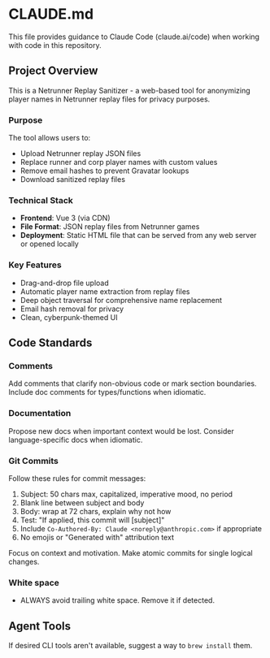 # CLAUDE.md

This file provides guidance to Claude Code (claude.ai/code) when working with code in this repository.

## Project Overview

This is a Netrunner Replay Sanitizer - a web-based tool for anonymizing player names in Netrunner replay files for privacy purposes.

### Purpose
The tool allows users to:
- Upload Netrunner replay JSON files
- Replace runner and corp player names with custom values
- Remove email hashes to prevent Gravatar lookups
- Download sanitized replay files

### Technical Stack
- **Frontend**: Vue 3 (via CDN)
- **File Format**: JSON replay files from Netrunner games
- **Deployment**: Static HTML file that can be served from any web server or opened locally

### Key Features
- Drag-and-drop file upload
- Automatic player name extraction from replay files
- Deep object traversal for comprehensive name replacement
- Email hash removal for privacy
- Clean, cyberpunk-themed UI

## Code Standards

### Comments
Add comments that clarify non-obvious code or mark section boundaries. Include doc comments for types/functions when idiomatic.

### Documentation
Propose new docs when important context would be lost. Consider language-specific docs when idiomatic.

### Git Commits
Follow these rules for commit messages:
1. Subject: 50 chars max, capitalized, imperative mood, no period
2. Blank line between subject and body
3. Body: wrap at 72 chars, explain why not how
4. Test: "If applied, this commit will [subject]"
5. Include `Co-Authored-By: Claude <noreply@anthropic.com>` if appropriate
6. No emojis or "Generated with" attribution text

Focus on context and motivation. Make atomic commits for single logical changes.

### White space

- ALWAYS avoid trailing white space. Remove it if detected.

## Agent Tools

If desired CLI tools aren't available, suggest a way to `brew install` them.
